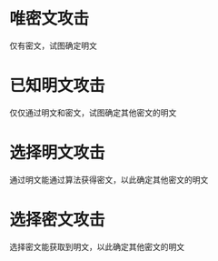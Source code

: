 # 唯密文攻击

仅有密文，试图确定明文

# 已知明文攻击

仅仅通过明文和密文，试图确定其他密文的明文



# 选择明文攻击

通过明文能通过算法获得密文，以此确定其他密文的明文

# 选择密文攻击

选择密文能获取到明文，以此确定其他密文的明文